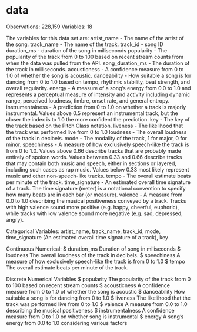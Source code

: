 # data

Observations: 228,159
Variables: 18


The variables for this data set are: 
artist_name - The name of the artist of the song.
track_name - The name of the track.
track_id - song ID
duration_ms - duration of the song in miliseconds
popularity - The popularity of the track from 0 to 100 based on recent stream counts from when the data was pulled from the API.
song_duration_ms - The duration of the track in milliseconds.
acousticness - A confidence measure from 0 to 1.0 of whether the song is acoustic.
danceability - How suitable a song is for dancing from 0 to 1.0 based on tempo, rhythmic stability, beat strength, and overall regularity.
energy - A measure of a song’s energy from 0.0 to 1.0 and represents a perceptual measure of intensity and activity including dynamic range, perceived loudness, timbre, onset rate, and general entropy.
instrumentalness - A prediction from 0 to 1.0 on whether a track is majorly instrumental. Values above 0.5 represent an instrumental track, but the closer the index is to 1.0 the more confident the prediction. 
key - The key of the track based on the Pitch Class notation.
liveness - The likelihood that the track was performed live from 0 to 1.0
loudness - The overall loudness of the track in decibels.
mode - The modality of the track, 1 for major, 0 for minor.
speechiness - A measure of how exclusively speech-like the track is from 0 to 1.0. Values above 0.66 describe tracks that are probably made entirely of spoken words. Values between 0.33 and 0.66 describe tracks that may contain both music and speech, either in sections or layered, including such cases as rap music. Values below 0.33 most likely represent music and other non-speech-like tracks.
tempo - The overall estimate beats per minute of the track.
time_signature - An estimated overall time signature of a track. The time signature (meter) is a notational convention to specify how many beats are in each bar (or measure).
valence - A measure from 0.0 to 1.0 describing the musical positiveness conveyed by a track. Tracks with high valence sound more positive (e.g. happy, cheerful, euphoric), while tracks with low valence sound more negative (e.g. sad, depressed, angry).

Categorical Variables:
artist_name, track_name, track_id, mode, time_signature (An estimated overall time signature of a track), key

Continuous Numerical:
$ duration_ms      Duration of song in miliseconds
$ loudness         The overall loudness of the track in decibels.
$ speechiness      A measure of how exclusively speech-like the track is from 0 to 1.0
$ tempo            The overall estimate beats per minute of the track.

Discrete Numerical Variables
$ popularity       The popularity of the track from 0 to 100 based on recent stream counts
$ acousticness     A confidence measure from 0 to 1.0 of whether the song is acoustic
$ danceability     How suitable a song is for dancing from 0 to 1.0 
$ liveness         The likelihood that the track was performed live from 0 to 1.0
$ valence          A measure from 0.0 to 1.0 describing the musical positiveness 
$ instrumentalness A confidence measure from 0 to 1.0 on whether song is instrumental
$ energy           A song’s energy from 0.0 to 1.0 considering various factors



